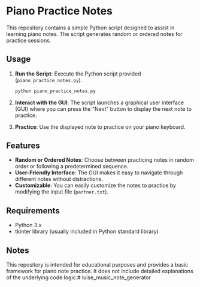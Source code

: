 # Piano Practice Notes

This repository contains a simple Python script designed to assist in learning piano notes. The script generates random or ordered notes for practice sessions.

## Usage

1. **Run the Script**: Execute the Python script provided (`piano_practice_notes.py`).
   
   ```bash
   python piano_practice_notes.py
   ```

2. **Interact with the GUI**: The script launches a graphical user interface (GUI) where you can press the "Next" button to display the next note to practice.

3. **Practice**: Use the displayed note to practice on your piano keyboard.

## Features

- **Random or Ordered Notes**: Choose between practicing notes in random order or following a predetermined sequence.
- **User-Friendly Interface**: The GUI makes it easy to navigate through different notes without distractions.
- **Customizable**: You can easily customize the notes to practice by modifying the input file (`partner.txt`).

## Requirements

- Python 3.x
- tkinter library (usually included in Python standard library)

## Notes

This repository is intended for educational purposes and provides a basic framework for piano note practice. It does not include detailed explanations of the underlying code logic.# luise_music_note_generator
